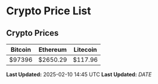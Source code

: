 # Crypto Price List

## Crypto Prices
| Bitcoin | Ethereum | Litecoin |
| ------- | -------- | -------- |
| $97396 | $2650.29 | $117.96 |
**Last Updated:** 2025-02-10 14:45 UTC
**Last Updated:** $DATE$
